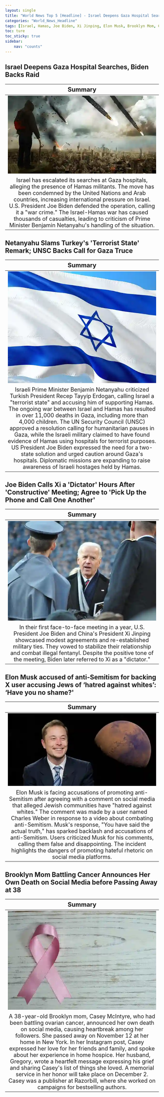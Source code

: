 ```yaml
---
layout: single
title: "World News Top 5 [Headline] - Israel Deepens Gaza Hospital Searches, Brooklyn Mom Announces Her Own Death"
categories: "World_News_Headline"
tags: [Israel, Hamas, Joe Biden, Xi Jinping, Elon Musk, Brooklyn Mom, Cancer]
toc: ture
toc_sticky: true
sidebar:
    nav: "counts"
---
```


<style>
table th:first-of-type {
    width: 100%;
    font-size: 20px;
}
table td:nth-of-type(1) {
    width: 100%;
    font-size: 18px;
}
</style>

## Israel Deepens Gaza Hospital Searches, Biden Backs Raid
Summary | 
:---:|
![](/assets/images/2023-11-16-World_News_Headline_231116_1-1.webp) |
Israel has escalated its searches at Gaza hospitals, alleging the presence of Hamas militants. The move has been condemned by the United Nations and Arab countries, increasing international pressure on Israel. U.S. President Joe Biden defended the operation, calling it a "war crime." The Israel-Hamas war has caused thousands of casualties, leading to criticism of Prime Minister Benjamin Netanyahu's handling of the situation. |

## Netanyahu Slams Turkey's 'Terrorist State' Remark; UNSC Backs Call for Gaza Truce
Summary | 
:---:|
![](/assets/images/2023-11-16-World_News_Headline_231116_1-2.webp) |
Israeli Prime Minister Benjamin Netanyahu criticized Turkish President Recep Tayyip Erdogan, calling Israel a "terrorist state" and accusing him of supporting Hamas. The ongoing war between Israel and Hamas has resulted in over 11,000 deaths in Gaza, including more than 4,000 children. The UN Security Council (UNSC) approved a resolution calling for humanitarian pauses in Gaza, while the Israeli military claimed to have found evidence of Hamas using hospitals for terrorist purposes. US President Joe Biden expressed the need for a two-state solution and urged caution around Gaza's hospitals. Diplomatic missions are expanding to raise awareness of Israeli hostages held by Hamas. |

## Joe Biden Calls Xi a 'Dictator' Hours After 'Constructive' Meeting; Agree to 'Pick Up the Phone and Call One Another'

Summary | 
:---:|
![](/assets/images/2023-11-16-World_News_Headline_231116_1-3.webp) |
In their first face-to-face meeting in a year, U.S. President Joe Biden and China's President Xi Jinping showcased modest agreements and re-established military ties. They vowed to stabilize their relationship and combat illegal fentanyl. Despite the positive tone of the meeting, Biden later referred to Xi as a "dictator." |

## Elon Musk accused of anti-Semitism for backing X user accusing Jews of ‘hatred against whites’: ‘Have you no shame?'

Summary | 
:---:|
![](/assets/images/2023-11-16-World_News_Headline_231116_1-4.webp) |
Elon Musk is facing accusations of promoting anti-Semitism after agreeing with a comment on social media that alleged Jewish communities have "hatred against whites." The comment was made by a user named Charles Weber in response to a video about combating anti-Semitism. Musk's response, "You have said the actual truth," has sparked backlash and accusations of anti-Semitism. Users criticized Musk for his comments, calling them false and disappointing. The incident highlights the dangers of promoting hateful rhetoric on social media platforms. |

## Brooklyn Mom Battling Cancer Announces Her Own Death on Social Media before Passing Away at 38

Summary | 
:---:|
![](/assets/images/2023-11-16-World_News_Headline_231116_1-5.webp) |
A 38-year-old Brooklyn mom, Casey McIntyre, who had been battling ovarian cancer, announced her own death on social media, causing heartbreak among her followers. She passed away on November 12 at her home in New York. In her Instagram post, Casey expressed her love for her friends and family, and spoke about her experience in home hospice. Her husband, Gregory, wrote a heartfelt message expressing his grief and sharing Casey's list of things she loved. A memorial service in her honor will take place on December 2. Casey was a publisher at Razorbill, where she worked on campaigns for bestselling authors. |